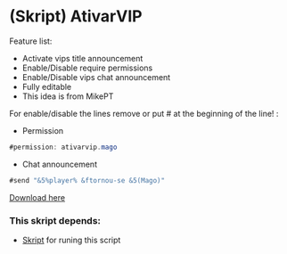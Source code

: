 # (Skript) AtivarVIP

Feature list:

 * Activate vips title announcement
 * Enable/Disable require permissions
 * Enable/Disable vips chat announcement
 * Fully editable
 * This idea is from MikePT

For enable/disable the lines remove or put # at the beginning of the line! :

* Permission
```java
#permission: ativarvip.mago
```
* Chat announcement
```java
#send "&5%player% &ftornou-se &5(Mago)"
```

[Download here](https://github.com/JabsSkript/activateVip/blob/master/activateVip_runing.sk) 

### This skript depends:

 * [Skript](http://dev.bukkit.org/bukkit-plugins/skript/) for runing this script
